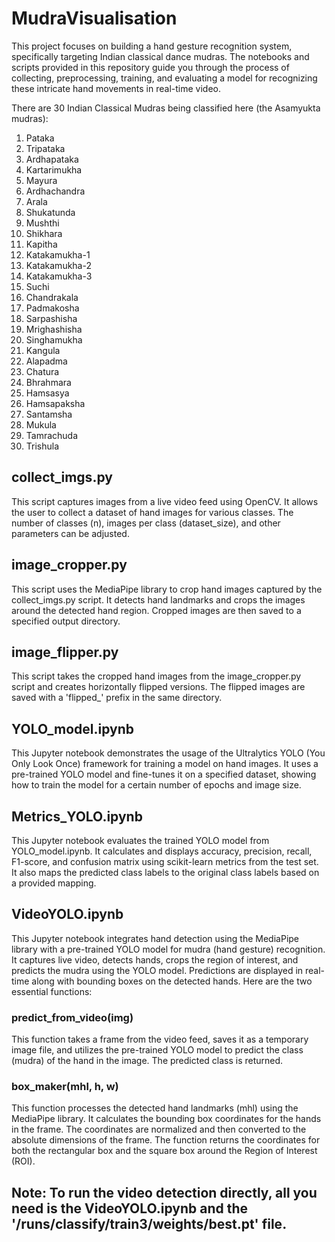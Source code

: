 # MudraVisualisation

This project focuses on building a hand gesture recognition system, specifically targeting Indian classical dance mudras. The notebooks and scripts provided in this repository guide you through the process of collecting, preprocessing, training, and evaluating a model for recognizing these intricate hand movements in real-time video.

There are 30 Indian Classical Mudras being classified here (the Asamyukta mudras):
1. Pataka
2. Tripataka
3. Ardhapataka
4. Kartarimukha
5. Mayura
6. Ardhachandra
7. Arala
8. Shukatunda
9. Mushthi
10. Shikhara
11. Kapitha
12. Katakamukha-1
13. Katakamukha-2
14. Katakamukha-3
15. Suchi
16. Chandrakala
17. Padmakosha
18. Sarpashisha
19. Mrighashisha
20. Singhamukha
21. Kangula
22. Alapadma
23. Chatura
24. Bhrahmara
25. Hamsasya
26. Hamsapaksha
27. Santamsha
28. Mukula
29. Tamrachuda
30. Trishula


## collect_imgs.py

This script captures images from a live video feed using OpenCV. It allows the user to collect a dataset of hand images for various classes. The number of classes (n), images per class (dataset_size), and other parameters can be adjusted.

## image_cropper.py

This script uses the MediaPipe library to crop hand images captured by the collect_imgs.py script. It detects hand landmarks and crops the images around the detected hand region. Cropped images are then saved to a specified output directory.

## image_flipper.py

This script takes the cropped hand images from the image_cropper.py script and creates horizontally flipped versions. The flipped images are saved with a 'flipped_' prefix in the same directory.

## YOLO_model.ipynb

This Jupyter notebook demonstrates the usage of the Ultralytics YOLO (You Only Look Once) framework for training a model on hand images. It uses a pre-trained YOLO model and fine-tunes it on a specified dataset, showing how to train the model for a certain number of epochs and image size.

## Metrics_YOLO.ipynb

This Jupyter notebook evaluates the trained YOLO model from YOLO_model.ipynb. It calculates and displays accuracy, precision, recall, F1-score, and confusion matrix using scikit-learn metrics from the test set. It also maps the predicted class labels to the original class labels based on a provided mapping.

## VideoYOLO.ipynb

This Jupyter notebook integrates hand detection using the MediaPipe library with a pre-trained YOLO model for mudra (hand gesture) recognition. It captures live video, detects hands, crops the region of interest, and predicts the mudra using the YOLO model. Predictions are displayed in real-time along with bounding boxes on the detected hands. Here are the two essential functions:

### predict_from_video(img)
This function takes a frame from the video feed, saves it as a temporary image file, and utilizes the pre-trained YOLO model to predict the class (mudra) of the hand in the image. The predicted class is returned.

### box_maker(mhl, h, w)
This function processes the detected hand landmarks (mhl) using the MediaPipe library. It calculates the bounding box coordinates for the hands in the frame. The coordinates are normalized and then converted to the absolute dimensions of the frame. The function returns the coordinates for both the rectangular box and the square box around the Region of Interest (ROI).

## Note: To run the video detection directly, all you need is the VideoYOLO.ipynb and the '/runs/classify/train3/weights/best.pt' file.
